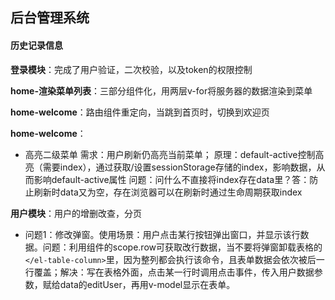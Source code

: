 ## 后台管理系统

#### 历史记录信息

**登录模块**：完成了用户验证，二次校验，以及token的权限控制

**home-渲染菜单列表**：三部分组件化，用两层v-for将服务器的数据渲染到菜单

**home-welcome**：路由组件重定向，当跳到首页时，切换到欢迎页

**home-welcome**：
- 高亮二级菜单
需求：用户刷新仍高亮当前菜单；
原理：default-active控制高亮（需要index），通过获取/设置sessionStorage存储的index，影响数据，从而影响default-active属性
问题：问什么不直接将index存在data里？答：防止刷新时data又为空，存在浏览器可以在刷新时通过生命周期获取index

**用户模块**：用户的增删改查，分页
- 问题1：修改弹窗。使用场景：用户点击某行按钮弹出窗口，并显示该行数据。问题：利用组件的scope.row可获取改行数据，当不要将弹窗卸载表格的`</el-table-column>`里，因为整列都会执行该命令，且表单数据会依次被后一行覆盖；解决：写在表格外面，点击某一行时调用点击事件，传入用户数据参数，赋给data的editUser，再用v-model显示在表单。